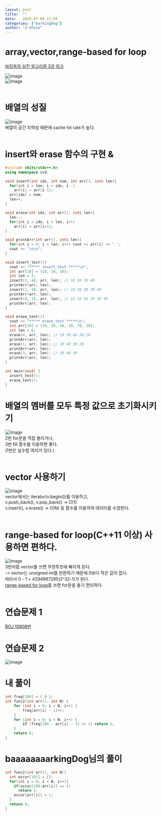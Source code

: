 ```yaml
---
layout: post
title:  ""
date:   2020-07-09 21:50
categories: ["barkingDog"]
author: "J-Shine"
---
```


# array,vector,range-based for loop
[바킹독의 실전 알고리즘 3강 링크](https://blog.encrypted.gg/927)   
  
![image](https://user-images.githubusercontent.com/61873510/87042100-25ff6480-c22e-11ea-917a-2fb3a8337c75.png)<br>
![image](https://user-images.githubusercontent.com/61873510/87042144-36174400-c22e-11ea-9ee1-da4789ed2a34.png)<br><br>

# 배열의 성질  
![image](https://user-images.githubusercontent.com/61873510/87042721-01f05300-c22f-11ea-99ba-432c8224203d.png)<br>
배열의 공간 지역성 때문에 cache hit rate가 높다.<br><br>
# insert와 erase 함수의 구현 & 
```c++
#include <bits/stdc++.h>
using namespace std;

void insert(int idx, int num, int arr[], int& len){
  for(int i = len; i > idx; i--)
    arr[i] = arr[i-1];
  arr[idx] = num;
  len++;
}

void erase(int idx, int arr[], int& len){
  len--;
  for(int i = idx; i < len; i++)
    arr[i] = arr[i+1];
}

void printArr(int arr[], int& len){
  for(int i = 0; i < len; i++) cout << arr[i] << ' ';
  cout << "\n\n";
}

void insert_test(){
  cout << "***** insert_test *****\n";
  int arr[10] = {10, 20, 30};
  int len = 3;
  insert(3, 40, arr, len); // 10 20 30 40
  printArr(arr, len);
  insert(1, 50, arr, len); // 10 50 20 30 40
  printArr(arr, len);
  insert(0, 15, arr, len); // 15 10 50 20 30 40
  printArr(arr, len);
}

void erase_test(){
  cout << "***** erase_test *****\n";
  int arr[10] = {10, 50, 40, 30, 70, 20};
  int len = 6;
  erase(4, arr, len); // 10 50 40 30 20
  printArr(arr, len);
  erase(1, arr, len); // 10 40 30 20
  printArr(arr, len);
  erase(3, arr, len); // 10 40 30
  printArr(arr, len);
}

int main(void) {
  insert_test();
  erase_test();
}
```

# 배열의 멤버를 모두 특정 값으로 초기화시키기
![image](https://user-images.githubusercontent.com/61873510/87043816-9c04cb00-c230-11ea-97de-2b36f53c7fb8.png)<br>
2번 for문을 직접 돌리거나,<br>
3번 fill 함수를 이용하면 좋다.<br>
(1번은 실수할 여지가 있다.)<br><br>
# vector 사용하기
![image](https://user-images.githubusercontent.com/61873510/87044577-b25f5680-c231-11ea-951b-f0c20596a30e.png)<br>
vector에서는 iterator(v.begin())를 이용하고, <br>
v.push_back(), v.pop_back() -> O(1)<br>
v.insert(), v.erase() -> O(N) 등 함수롤 이용하여 데이터를 수정한다.<br><br>

# range-based for loop(C++11 이상) 사용하면 편하다.
![image](https://user-images.githubusercontent.com/61873510/87045106-74166700-c232-11ea-951b-a9211c28bcb4.png)<br>
3번처럼 vector를 쓰면 무한루프에 빠지게 된다.<br>
-> vector는 unsigned int를 반환하기 때문에 0보다 작은 값이 없다.<br>
   따라서 0 - 1 = 4294967295(2^32-1)가 된다.<br>
[range-based for loop]()를 쓰면 for문을 돌기 편리하다.<br><br>

# 연습문제 1
[BOJ 10808번](https://j-shine.github.io//baekjoon-algorithm/2020/07/08/baekjoon-10808.html)<br>

# 연습문제 2
![image](https://user-images.githubusercontent.com/61873510/87046364-1256fc80-c234-11ea-89d9-a847a814de1e.png)<br>
# 내 풀이
```c++
int freq[100] = { 0 };
int func2(int arr[], int N) {
	for (int i = 0; i < N; i++) {
		freq[arr[i] - 1]++;
	}
	for (int i = 0; i < N; i++) {
		if (freq[100 - arr[i] - 1] >= 1) return 1;
	}
	return 0;
}
```
# baaaaaaaarkingDog님의 풀이
```c++
int func2(int arr[], int N){
  int occur[101] = {};
  for(int i = 0; i < N; i++){
    if(occur[100-arr[i]] == 1)
      return 1;
    occur[arr[i]] = 1;
  }
  return 0;
}
```
